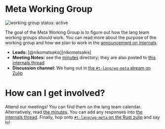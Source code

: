 # Meta Working Group
![working group status: active][status]

The goal of the Meta Working Group is to figure out how the lang team
working groups should work. You can read more about the purpose of the
working group and how we plan to work in the [announcement on internals][announcement].

- **Leads:** [@nikomatsakis][nikomatsakis]
- **Meeting Notes:** see the [minutes](minutes) directory; they are also posted to [this internals thread][internals]
- **Discussion channel:** We hang out in [the `#t-lang/wg-meta` stream on Zulip][zulip]

[announcement]: https://internals.rust-lang.org/t/announcing-lang-team-meta-working-group/9900
[status]: https://img.shields.io/badge/status-active-brightgreen.svg?style=for-the-badge
[zulip]: https://rust-lang.zulipchat.com/#narrow/stream/196563-t-lang.2Fwg-meta
[internals]: https://internals.rust-lang.org/t/lang-team-meta-working-group/9989

# How can I get involved?

Attend our meetings! You can find them on the lang team
calendar. Alternatively, read [the minutes](minutes). You can add any
responses into [the internals thread][internals]. Finally, hop onto
[`#t-lang/wg-meta` on the Rust zulip][zulip] and say hi!

